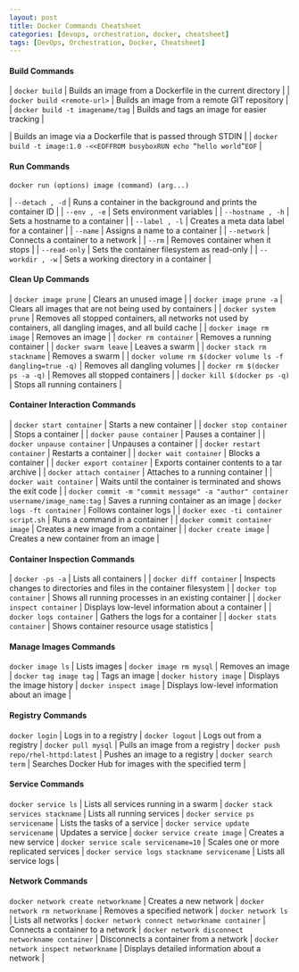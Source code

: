 ```yaml
---
layout: post
title: Docker Commands Cheatsheet
categories: [devops, orchestration, docker, cheatsheet]
tags: [DevOps, Orchestration, Docker, Cheatsheet]
---
```



#### Build Commands

| `docker build` | Builds an image from a Dockerfile in the current directory | 
| `docker build <remote-url>` | Builds an image from a remote GIT repository |
| `docker build -t imagename/tag` | Builds and tags an image for easier tracking |

| Builds an image via a Dockerfile that is passed through STDIN | 
| `docker build -t image:1.0 -<<EOFFROM busyboxRUN echo “hello world”EOF` | 


#### Run Commands

`docker run (options) image (command) (arg...)`

| `--detach , -d` | Runs a container in the background and prints the container ID | 
| `--env , -e` | Sets environment variables | 
| `--hostname , -h` | Sets a hostname to a container | 
| `--label , -l` | Creates a meta data label for a container | 
| `--name` | Assigns a name to a container | 
| `--network` | Connects a container to a network | 
| `--rm` | Removes container when it stops | 
| `--read-only` | Sets the container filesystem as read-only | 
| `--workdir , -w` | Sets a working directory in a container | 


#### Clean Up Commands

| `docker image prune` | Clears an unused image | 
| `docker image prune -a` | Clears all images that are not being used by containers | 
| `docker system prune` | Removes all stopped containers, all networks not used by containers, all dangling images, and all build cache |
| `docker image rm image` | Removes an image | 
| `docker rm container` | Removes a running container | 
| `docker swarm leave` | Leaves a swarm | 
| `docker stack rm stackname` | Removes a swarm | 
| `docker volume rm $(docker volume ls -f dangling=true -q)` | Removes all dangling volumes |
| `docker rm $(docker ps -a -q)` | Removes all stopped containers |
| `docker kill $(docker ps -q)` | Stops all running containers |


#### Container Interaction Commands

| `docker start container` | Starts a new container |
| `docker stop container` | Stops a container |
| `docker pause container` | Pauses a container |
| `docker unpause container` | Unpauses a container | 
| `docker restart container` | Restarts a container | 
| `docker wait container` | Blocks a container | 
| `docker export container` | Exports container contents to a tar archive | 
| `docker attach container` | Attaches to a running container |
| `docker wait container` | Waits until the container is terminated and shows the exit code | 
| `docker commit -m "commit message" -a "author" container username/image_name:tag` | Saves a running container as an image
| `docker logs -ft container` | Follows container logs | 
| `docker exec -ti container script.sh` | Runs a command in a container | 
| `docker commit container image` | Creates a new image from a container |
| `docker create image` | Creates a new container from an image |

#### Container Inspection Commands

| `docker -ps -a` | Lists all containers |
| `docker diff container` | Inspects changes to directories and files in the container filesystem |
| `docker top container` | Shows all running processes in an existing container |
| `docker inspect container` | Displays low-level information about a container |
| `docker logs container` | Gathers the logs for a container |
| `docker stats container` | Shows container resource usage statistics |


#### Manage Images Commands

`docker image ls` | Lists images |
`docker image rm mysql` | Removes an image |
`docker tag image tag` | Tags an image |
`docker history image` | Displays the image history |
`docker inspect image` | Displays low-level information about an image |


#### Registry Commands

`docker login` | Logs in to a registry |
`docker logout` | Logs out from a registry |
`docker pull mysql` | Pulls an image from a registry |
`docker push repo/rhel-httpd:latest` | Pushes an image to a registry |
`docker search term` | Searches Docker Hub for images with the specified term |


#### Service Commands

`docker service ls` | Lists all services running in a swarm |
`docker stack services stackname` | Lists all running services |
`docker service ps servicename` | Lists the tasks of a service |
`docker service update servicename` | Updates a service |
`docker service create image` | Creates a new service |
`docker service scale servicename=10` | Scales one or more replicated services |
`docker service logs stackname servicename` | Lists all service logs |


#### Network Commands

`docker network create networkname` | Creates a new network |
`docker network rm networkname` | Removes a specified network |
`docker network ls` | Lists all networks |
`docker network connect networkname container` | Connects a container to a network |
`docker network disconnect networkname container` | Disconnects a container from a network |
`docker network inspect networkname` | Displays detailed information about a network |


